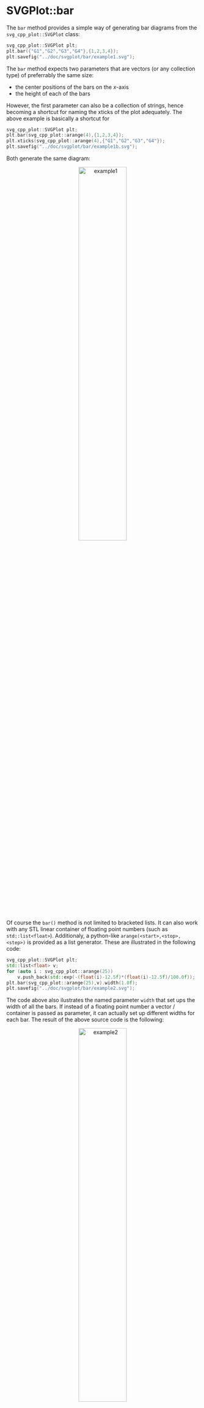 # SVGPlot::bar

The `bar` method provides a simple way of generating bar diagrams from the `svg_cpp_plot::SVGPlot` class:

```cpp
svg_cpp_plot::SVGPlot plt;
plt.bar({"G1","G2","G3","G4"},{1,2,3,4});
plt.savefig("../doc/svgplot/bar/example1.svg");
```

The `bar` method expects two parameters that are vectors (or any collection type) of preferrably the same size: 
- the center positions of the bars on the *x*-axis
- the height of each of the bars

However, the first parameter can also be a collection of strings, hence becoming a shortcut for naming the xticks of the plot adequately. The above example is basically a shortcut for

```cpp
svg_cpp_plot::SVGPlot plt;
plt.bar(svg_cpp_plot::arange(4),{1,2,3,4});
plt.xticks(svg_cpp_plot::arange(4),{"G1","G2","G3","G4"});
plt.savefig("../doc/svgplot/bar/example1b.svg");
```

Both generate the same diagram:

<div style="text-align:center"><img 
 src="./bar/example1.svg" alt="example1" width="50%" /></div>
	
Of course the `bar()` method is not limited to bracketed lists. It can also work with any STL linear container of floating point numbers (such as `std::list<float>`). Additionaly, a python-like `arange(<start>,<stop>,<step>)` is provided as a list generator. These are illustrated in the following code:

```cpp
svg_cpp_plot::SVGPlot plt;
std::list<float> v;
for (auto i : svg_cpp_plot::arange(25))
    v.push_back(std::exp(-(float(i)-12.5f)*(float(i)-12.5f)/100.0f));
plt.bar(svg_cpp_plot::arange(25),v).width(1.0f);
plt.savefig("../doc/svgplot/bar/example2.svg");
```

The code above also ilustrates the named parameter `width` that set ups the width of all the bars. If instead of a floating point number a vector / container is passed as parameter, it can actually set up different widths for each bar. The result of the above source code is the following:

<div style="text-align:center"><img 
 src="./bar/example2.svg" alt="example2" width="50%" /></div>

## Combining several bars

There are several ways of combining different bars in the same diagram. The first option is to have side-by-side bars. In order to do so, the `width` of each of them must be obviosly smaller and you need to put each of them at different *x*-axis positions but at the same interval. For that purpose, the `arange(<start>,<stop>,<step>)` provides operators (`+`, `-`, `*`, `/`) with floating point numbers. All these can be seen in the following example: 

```cpp
svg_cpp_plot::SVGPlot plt;
float width = 0.3;
std::vector<float> a{1,2,3,2,1};
std::vector<float> b{2,1,2,1,2};
plt.bar(svg_cpp_plot::arange(5)-0.5*width,a).width(width);
plt.bar(svg_cpp_plot::arange(5)+0.5*width,b).width(width);
plt.xticks(svg_cpp_plot::arange(5));
plt.savefig("../doc/svgplot/bar/example3.svg");
```

that generates 

<div style="text-align:center"><img 
 src="./bar/example3.svg" alt="example3" width="50%" /></div>

Another option is to have *cumulative* bars. For that, the `bottom` named parameter (which in C++ is modeled as a method) can set different *y*-axis positions for the bottom of each bar, and hence can also be used to define where one of the bar stops and the other starts:

```cpp
svg_cpp_plot::SVGPlot plt;
std::vector<float> a{1,2,3,2,1};
std::vector<float> b{2,1,2,1,2};
plt.bar(svg_cpp_plot::arange(5),a);
plt.bar(svg_cpp_plot::arange(5),b).bottom(a);
plt.xticks(svg_cpp_plot::arange(5));
plt.savefig("../doc/svgplot/bar/example4.svg");
```
 
generating the following graph:

<div style="text-align:center"><img 
 src="./bar/example4.svg" alt="example4" width="50%" /></div>
 
The last proposed option is to used transparency, modeled by the named attribute `alpha`, which is used as follows:
```cpp
svg_cpp_plot::SVGPlot plt;
std::list<float> v1,v2;;
for (auto i : svg_cpp_plot::arange(50)) {
    v1.push_back(std::exp(-(float(i)-12.5f)*(float(i)-12.5f)/100.0f));
    v2.push_back(0.7*std::exp(-(float(i)-37.5f)*(float(i)-37.5f)/100.0f));            
}
plt.bar(svg_cpp_plot::arange(50),v1).width(1.0f).alpha(0.5f);
plt.bar(svg_cpp_plot::arange(50),v2).width(1.0f).alpha(0.5f);
plt.savefig("../doc/svgplot/bar/example5.svg");
```

and obtains 

<div style="text-align:center"><img 
 src="./bar/example5.svg" alt="example5" width="50%" /></div>
 
## Formatting

Bars can be formatted with different colors, taking advantage of the `color` named attribute (represented as a method). Colors are strings:
- Single character strings represent basic colors (```r```  red, ```g```  green, ```b```  blue, ```c``` cyan, ```m``` magenta, ```y```  yellow, ```k```  black, ```w``` white)
- Strings that start with a '#' symbol are considered to be hexadecimal url defined colors.
- Otherwise, the color is considered to be one of the [SVG named colors](https://www.december.com/html/spec/colorsvgsvg.html).

If only one color is set, then it affects all the bars, but also a single color can be applied to every single bar by passing a linear container of colors. If several colors are setup but there are more data bars, then it cycles through all the colors. All these options are illustrated in the following example:

```cpp
svg_cpp_plot::SVGPlot plt;
std::vector<std::string> labels{"G1","G2","G3","G4"};
std::vector<float> values{1,2,3,4};
plt.subplot(1,3,0).bar(labels,values).color("#FF0000");
plt.subplot(1,3,1).bar(labels,values).color({"r","b","y","g"});
plt.subplot(1,3,2).bar(labels,values).color({"blue","magenta"});
plt.savefig("../doc/svgplot/bar/example6.svg");
```

that yields the same bars with different coloring strategies:

<div style="text-align:center"><img 
 src="./bar/example6.svg" alt="example6" width="100%" /></div>
 
## Horizontal bars

In the same way that the `bar` method provides a way to generate **vertical** bar graphs, the `barh` method provides a way to generate **horizontal** graph bars, which works very similarly with minor changes:
- The parameters correspond to the *y* positions and widths as opposed to *x* positions and heights (but in practice they are set up similarly.
- The named parameter `height` becomes `width`, with a similar behavior.
- The named parameter `bottom` becomes `left`, with a similar behavior.
- The rest of named parameters is unchanged.

The following example reproduces most of the above examples but with horizontal graph bars:

```cpp
svg_cpp_plot::SVGPlot plt;
float height = 0.3;
std::vector<float> a{1,2,3,2,1};
std::vector<float> b{2,1,2,1,2};
plt.subplot(2,3,0).barh(svg_cpp_plot::arange(5)-0.5*height,a).height(height);
plt.subplot(2,3,0).barh(svg_cpp_plot::arange(5)+0.5*height,b).height(height);
plt.subplot(2,3,0).yticks(svg_cpp_plot::arange(5));
plt.subplot(2,3,1).barh(svg_cpp_plot::arange(5),a);
plt.subplot(2,3,1).barh(svg_cpp_plot::arange(5),b).left(a);
plt.subplot(2,3,1).yticks(svg_cpp_plot::arange(5));
std::list<float> v1,v2;
for (auto i : svg_cpp_plot::arange(50)) {
    v1.push_back(std::exp(-(float(i)-12.5f)*(float(i)-12.5f)/100.0f));
    v2.push_back(0.7*std::exp(-(float(i)-37.5f)*(float(i)-37.5f)/100.0f));            
}
plt.subplot(2,3,2).barh(svg_cpp_plot::arange(50),v1).height(1.0f).alpha(0.5f);
plt.subplot(2,3,2).barh(svg_cpp_plot::arange(50),v2).height(1.0f).alpha(0.5f);

std::vector<std::string> labels{"G1","G2","G3","G4"};
std::vector<float> values{1,2,3,4};
plt.subplot(2,3,3).barh(labels,values).color("#FF0000");
plt.subplot(2,3,4).barh(labels,values).color({"r","b","y","g"});
plt.subplot(2,3,5).barh(labels,values).color({"blue","magenta"});
plt.savefig("../doc/svgplot/bar/example10.svg");
```

leading to the following output:

<div style="text-align:center"><img 
 src="./bar/example10.svg" alt="example10" width="100%" /></div>


